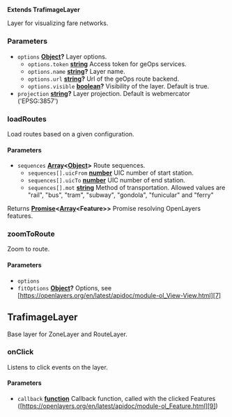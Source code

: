 <!-- Generated by documentation.js. Update this documentation by updating the source code. -->

## 

**Extends TrafimageLayer**

Layer for visualizing fare networks.

### Parameters

-   `options` **[Object][1]?** Layer options.
    -   `options.token` **[string][2]** Access token for geOps services.
    -   `options.name` **[string][2]?** Layer name.
    -   `options.url` **[string][2]?** Url of the geOps route backend.
    -   `options.visible` **[boolean][3]?** Visibility of the layer.
          Default is true.
-   `projection` **[string][2]?** Layer projection.
      Default is webmercator ('EPSG:3857')

### loadRoutes

Load routes based on a given configuration.

#### Parameters

-   `sequences` **[Array][4]&lt;[Object][1]>** Route sequences.
    -   `sequences[].uicFrom` **[number][5]** UIC number of start station.
    -   `sequences[].uicTo` **[number][5]** UIC number of end station.
    -   `sequences[].mot` **[string][2]** Method of transportation.
          Allowed values are "rail", "bus", "tram", "subway", "gondola",
          "funicular" and "ferry"

Returns **[Promise][6]&lt;[Array][4]&lt;Feature>>** Promise resolving OpenLayers features.

### zoomToRoute

Zoom to route.

#### Parameters

-   `options`  
-   `fitOptions` **[Object][1]?** Options,
      see [https://openlayers.org/en/latest/apidoc/module-ol_View-View.html][7]

## TrafimageLayer

Base layer for ZoneLayer and RouteLayer.

### onClick

Listens to click events on the layer.

#### Parameters

-   `callback` **[function][8]** Callback function, called with the clicked
    Features ([https://openlayers.org/en/latest/apidoc/module-ol_Feature.html][9])

[1]: https://developer.mozilla.org/docs/Web/JavaScript/Reference/Global_Objects/Object

[2]: https://developer.mozilla.org/docs/Web/JavaScript/Reference/Global_Objects/String

[3]: https://developer.mozilla.org/docs/Web/JavaScript/Reference/Global_Objects/Boolean

[4]: https://developer.mozilla.org/docs/Web/JavaScript/Reference/Global_Objects/Array

[5]: https://developer.mozilla.org/docs/Web/JavaScript/Reference/Global_Objects/Number

[6]: https://developer.mozilla.org/docs/Web/JavaScript/Reference/Global_Objects/Promise

[7]: https://openlayers.org/en/latest/apidoc/module-ol_View-View.html

[8]: https://developer.mozilla.org/docs/Web/JavaScript/Reference/Statements/function

[9]: https://openlayers.org/en/latest/apidoc/module-ol_Feature.html
